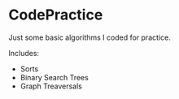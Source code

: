 # CodePractice

Just some basic algorithms I coded for practice.

Includes:

- Sorts
- Binary Search Trees
- Graph Treaversals
